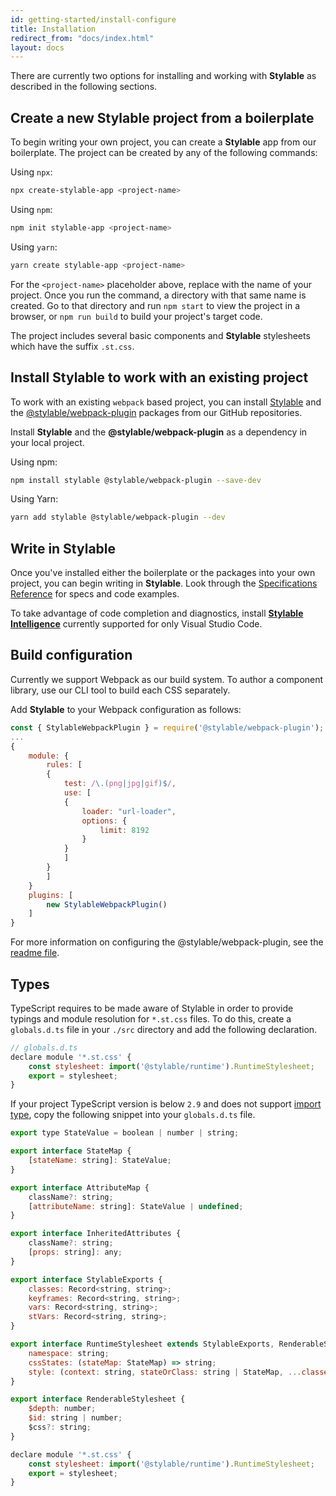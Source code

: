 ```yaml
---
id: getting-started/install-configure
title: Installation
redirect_from: "docs/index.html"
layout: docs
---
```


There are currently two options for installing and working with **Stylable** as described in the following sections.

## Create a new Stylable project from a boilerplate

To begin writing your own project, you can create a **Stylable** app from our boilerplate. The project can be created by any of the following commands:

Using `npx`:
```bash
npx create-stylable-app <project-name>
```

Using `npm`:
```bash
npm init stylable-app <project-name>
```

Using `yarn`:
```bash
yarn create stylable-app <project-name>
```

For the `<project-name>` placeholder above, replace with the name of your project. Once you run the command, a directory with that same name is created. Go to that directory and run `npm start` to view the project in a browser, or `npm run build` to build your project's target code.

The project includes several basic components and **Stylable** stylesheets which have the suffix `.st.css`. 

## Install Stylable to work with an existing project

To work with an existing `webpack` based project, you can install [Stylable](https://github.com/wix/stylable) and the [@stylable/webpack-plugin](https://github.com/wix/stylable/tree/master/packages/webpack-plugin) packages from our GitHub repositories. 

Install **Stylable** and the **@stylable/webpack-plugin** as a dependency in your local project.

Using npm:
```bash
npm install stylable @stylable/webpack-plugin --save-dev
```
Using Yarn:
```bash
yarn add stylable @stylable/webpack-plugin --dev
```

## Write in Stylable

Once you've installed either the boilerplate or the packages into your own project, you can begin writing in **Stylable**. Look through the [Specifications Reference](./cheatsheet.md) for specs and code examples. 

To take advantage of code completion and diagnostics, install [**Stylable Intelligence**](./stylable-intelligence.md) currently supported for only Visual Studio Code.

## Build configuration

Currently we support Webpack as our build system. To author a component library, use our CLI tool to build each CSS separately.

Add **Stylable** to your Webpack configuration as follows: 

```js
const { StylableWebpackPlugin } = require('@stylable/webpack-plugin');
...
{
    module: {
        rules: [
        {
            test: /\.(png|jpg|gif)$/,
            use: [
            {
                loader: "url-loader",
                options: {
                    limit: 8192
                }
            }
            ]
        }
        ]
    }
    plugins: [
        new StylableWebpackPlugin()
    ]
}
```

For more information on configuring the @stylable/webpack-plugin, see the [readme file](https://github.com/wix/stylable/tree/master/packages/webpack-plugin).

## Types

TypeScript requires to be made aware of Stylable in order to provide typings and module resolution for `*.st.css` files. To do this, create a `globals.d.ts` file in your `./src` directory and add the following declaration.

```js
// globals.d.ts
declare module '*.st.css' {
    const stylesheet: import('@stylable/runtime').RuntimeStylesheet;
    export = stylesheet;
}
```

If your project TypeScript version is below `2.9` and does not support [import type](https://blogs.msdn.microsoft.com/typescript/2018/05/31/announcing-typescript-2-9/#import-types), copy the following snippet into your `globals.d.ts` file.

```js
export type StateValue = boolean | number | string;

export interface StateMap {
    [stateName: string]: StateValue;
}

export interface AttributeMap {
    className?: string;
    [attributeName: string]: StateValue | undefined;
}

export interface InheritedAttributes {
    className?: string;
    [props: string]: any;
}

export interface StylableExports {
    classes: Record<string, string>;
    keyframes: Record<string, string>;
    vars: Record<string, string>;
    stVars: Record<string, string>;
}

export interface RuntimeStylesheet extends StylableExports, RenderableStylesheet {
    namespace: string;
    cssStates: (stateMap: StateMap) => string;
    style: (context: string, stateOrClass: string | StateMap, ...classes: string[]) => string;
}

export interface RenderableStylesheet {
    $depth: number;
    $id: string | number;
    $css?: string;
}

declare module '*.st.css' {
    const stylesheet: import('@stylable/runtime').RuntimeStylesheet;
    export = stylesheet;
}
```
